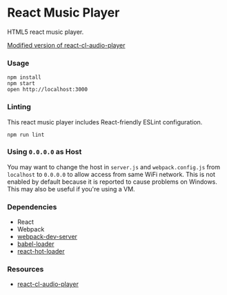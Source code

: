 React Music Player
=====================

HTML5 react music player.

[Modified version of react-cl-audio-player](https://github.com/CezarLuiz0/react-cl-audio-player)

### Usage

```
npm install
npm start
open http://localhost:3000
```

### Linting

This react music player includes React-friendly ESLint configuration.

```
npm run lint
```

### Using `0.0.0.0` as Host

You may want to change the host in `server.js` and `webpack.config.js` from `localhost` to `0.0.0.0` to allow access from same WiFi network. This is not enabled by default because it is reported to cause problems on Windows. This may also be useful if you're using a VM.

### Dependencies

* React
* Webpack
* [webpack-dev-server](https://github.com/webpack/webpack-dev-server)
* [babel-loader](https://github.com/babel/babel-loader)
* [react-hot-loader](https://github.com/gaearon/react-hot-loader)

### Resources

* [react-cl-audio-player](https://github.com/CezarLuiz0/react-cl-audio-player)
